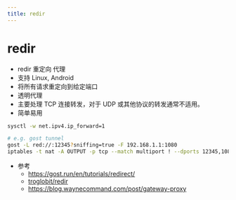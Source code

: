 ```yaml
---
title: redir
---
```


# redir

- redir 重定向 代理
- 支持 Linux, Android
- 将所有请求重定向到给定端口
- 透明代理
- 主要处理 TCP 连接转发，对于 UDP 或其他协议的转发通常不适用。
- 简单易用

```bash
sysctl -w net.ipv4.ip_forward=1

# e.g. gost tunnel
gost -L red://:12345?sniffing=true -F 192.168.1.1:1080
iptables -t nat -A OUTPUT -p tcp --match multiport ! --dports 12345,1080 -j DNAT --to-destination 127.0.0.1:12345
```

- 参考
  - https://gost.run/en/tutorials/redirect/
  - [troglobit/redir](https://github.com/troglobit/redir)
  - https://blog.waynecommand.com/post/gateway-proxy

